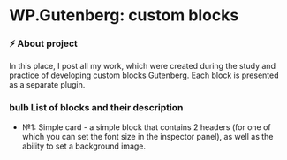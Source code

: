 # WP.Gutenberg: custom blocks
### ⚡️ About project
In this place, I post all my work, which were created during the study and practice of developing custom blocks Gutenberg.
Each block is presented as a separate plugin.

### bulb List of blocks and their description
* №1: Simple card - a simple block that contains 2 headers (for one of which you can set the font size in the inspector panel), as well as the ability to set a background image.
